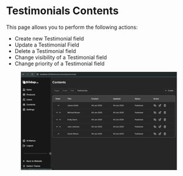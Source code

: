 # Testimonials Contents

This page allows you to perform the following actions:

* Create new Testimonial field
* Update a Testimonial Field
* Delete a Testimonial field
* Change visibility of a Testimonial field
* Change priority of a Testimonial field

<figure><img src="../../assets/image (5).png" alt=""><figcaption></figcaption></figure>

